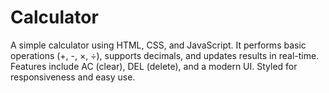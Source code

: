# Calculator
A simple calculator using HTML, CSS, and JavaScript. It performs basic operations (+, -, ×, ÷), supports decimals, and updates results in real-time. Features include AC (clear), DEL (delete), and a modern UI. Styled for responsiveness and easy use.
